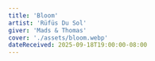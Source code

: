 ```yaml
---
title: 'Bloom'
artist: 'Rüfüs Du Sol'
giver: 'Mads & Thomas'
cover: './assets/bloom.webp'
dateReceived: 2025-09-18T19:00:00-08:00
---
```

